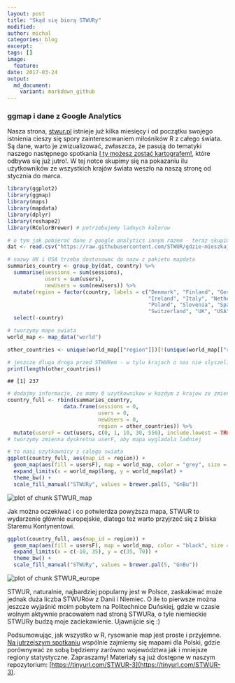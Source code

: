 ```yaml
---
layout: post
title: "Skąd się biorą STWURy"
modified:
author: michal
categories: blog
excerpt:
tags: []
image:
  feature:
date: 2017-03-24
output:
  md_document:
    variant: markdown_github
---
```


### ggmap i dane z Google Analytics

Nasza strona, [stwur.pl](stwur.pl) istnieje już kilka miesięcy i od początku swojego istnienia cieszy się spory zainteresowaniem miłośników R z całego świata. Są dane, warto je zwizualizować, zwłaszcza, że pasują do tematyki naszego następnego spotkania [I ty możesz zostać kartografem!](https://www.meetup.com/Wroclaw-R-Users-Group/events/238204653/), które odbywa się już jutro!. W tej notce skupimy się na pokazaniu ilu użytkowników ze wszystkich krajów świata weszło na naszą stronę od stycznia do marca.


```r
library(ggplot2)
library(ggmap)
library(maps)
library(mapdata)
library(dplyr)
library(reshape2)
library(RColorBrewer) # potrzebujemy ladnych kolorow

# o tym jak pobierać dane z google analytics innym razem - teraz skupimy się na samej wizualizacji
dat <- read.csv("https://raw.githubusercontent.com/STWUR/gdzie-mieszkaja-STWURy/master/STWURy.csv")

# nazwy UK i USA trzeba dostosowac do nazw z pakietu mapdata
summaries_country <- group_by(dat, country) %>% 
  summarise(sessions = sum(sessions),
            users = sum(users),
            newUsers = sum(newUsers)) %>% 
  mutate(region = factor(country, labels = c("Denmark", "Finland", "Germany", "Iceland", 
                                             "Ireland", "Italy", "Netherlands", "Norway", 
                                             "Poland", "Slovenia", "Spain", "Sweden", 
                                             "Switzerland", "UK", "USA"))) %>% 
  select(-country)

# tworzymy mape swiata
world_map <- map_data("world")

other_countries <- unique(world_map[["region"]])[!(unique(world_map[["region"]]) %in% summaries_country[["region"]])]

# jeszcze dluga droga przed STWURem - w tylu krajach o nas nie slyszeli!
print(length(other_countries))
```

```
## [1] 237
```

```r
# dodajmy informacje, ze mamy 0 uzytkownikow w kazdym z krajow ze zmiennej other_countries
country_full <- rbind(summaries_country, 
                  data.frame(sessions = 0,
                             users = 0,
                             newUsers = 0,
                             region = other_countries)) %>% 
  mutate(usersF = cut(users, c(0, 1, 10, 30, 550), include.lowest = TRUE))
# tworzymy zmienna dyskretna userF, aby mapa wygladala ladniej

# to nasi uzytkownicy z calego swiata
ggplot(country_full, aes(map_id = region)) + 
  geom_map(aes(fill = usersF), map = world_map, color = "grey", size = 0.1) +
  expand_limits(x = world_map$long, y = world_map$lat) +
  theme_bw() +
  scale_fill_manual("STWURy", values = brewer.pal(5, "GnBu"))
```

![plot of chunk STWUR_map](./figure/STWUR_map-1.png)

Jak można oczekiwać i co potwierdza powyższa mapa, STWUR to wydarzenie głównie europejskie, dlatego też warto przyjrzeć się z bliska Staremu Kontynentowi.



```r
ggplot(country_full, aes(map_id = region)) + 
  geom_map(aes(fill = usersF), map = world_map, color = "black", size = 0.1) +
  expand_limits(x = c(-10, 35), y = c(35, 70)) +
  theme_bw() +
  scale_fill_manual("STWURy", values = brewer.pal(5, "GnBu"))
```

![plot of chunk STWUR_europe](./figure/STWUR_europe-1.png)

STWUR, naturalnie, najbardziej popularny jest w Polsce, zaskakiwać może jednak duża liczba STWURów z Danii i Niemiec. O ile to pierwsze można jeszcze wyjaśnić moim pobytem na Politechnice Duńskiej, gdzie w czasie wolnym aktywnie pracowałem nad stroną STWURa, o tyle niemieckie STWURy budzą moje zaciekawienie. Ujawnijcie się :)

Podsumowując, jak wszystko w R, rysowanie map jest proste i przyjemne. [Na jutrzejszym spotkaniu](https://www.meetup.com/Wroclaw-R-Users-Group/events/238204653/) wspólnie zajmiemy się mapami dla Polski, gdzie porównywać ze sobą będziemy zarówno województwa jak i mniejsze regiony statystyczne. Zapraszamy! Materiały są już dostępne w naszym repozytorium: [https://tinyurl.com/STWUR-3](https://tinyurl.com/STWUR-3).
